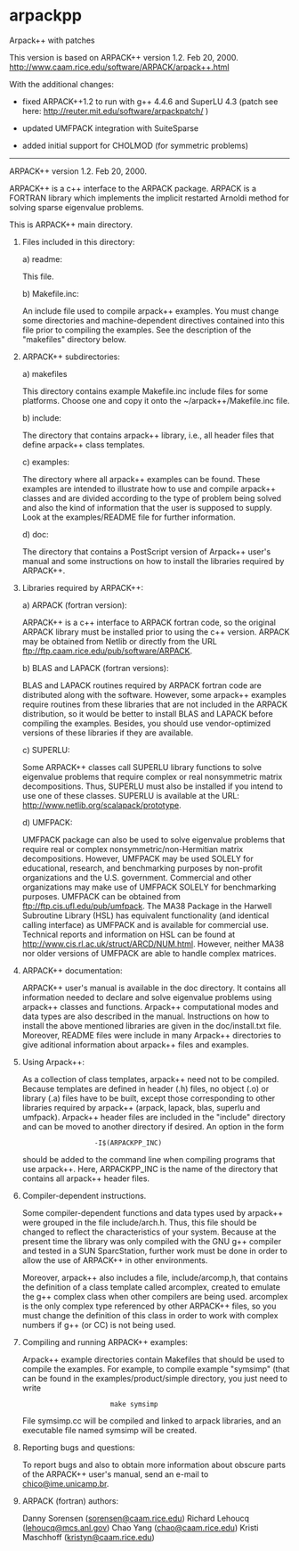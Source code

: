 # arpackpp
Arpack++ with patches

This version is based on 
ARPACK++ version 1.2. Feb 20, 2000.
http://www.caam.rice.edu/software/ARPACK/arpack++.html

With the additional changes:


- fixed ARPACK++1.2 to run with g++ 4.4.6 and SuperLU 4.3
(patch see here: http://reuter.mit.edu/software/arpackpatch/ )

- updated UMFPACK integration with SuiteSparse

- added initial support for CHOLMOD (for symmetric problems)


-------

ARPACK++ version 1.2. Feb 20, 2000.

ARPACK++ is a c++ interface to the ARPACK package.
ARPACK is a FORTRAN library which implements the implicit restarted
Arnoldi method for solving sparse eigenvalue problems.

This is ARPACK++ main directory.

1) Files included in this directory:

   a) readme:

      This file.

   b) Makefile.inc:

      An include file used to compile arpack++ examples. You must change
      some directories and machine-dependent directives contained into
      this file prior to compiling the examples. See the description of
      the "makefiles" directory below.


2) ARPACK++ subdirectories:

   a) makefiles

      This directory contains example Makefile.inc include files 
      for some platforms. Choose one and copy it onto the 
      ~/arpack++/Makefile.inc file.

   b) include:

      The directory that contains arpack++ library, i.e., all header
      files that define arpack++ class templates.

   c) examples:

      The directory where all arpack++ examples can be found.
      These examples are intended to illustrate how to use and compile
      arpack++ classes and are divided according to the type of problem
      being solved and also the kind of information that the user is
      supposed to supply. Look at the examples/README file for further
      information.

   d) doc:

      The directory that contains a PostScript version of Arpack++
      user's manual and some instructions on how to install the
      libraries required by ARPACK++.

3) Libraries required by ARPACK++:

   a) ARPACK (fortran version):

   ARPACK++ is a c++ interface to ARPACK fortran code, so the original
   ARPACK library must be installed prior to using the c++ version.
   ARPACK may be obtained from Netlib or directly from the URL
   ftp://ftp.caam.rice.edu/pub/software/ARPACK.

   b) BLAS and LAPACK (fortran versions):

   BLAS and LAPACK routines required by ARPACK fortran code are 
   distributed along with the software. However, some arpack++
   examples require routines from these libraries that are not 
   included in the ARPACK distribution, so it would be better to 
   install BLAS and LAPACK before compiling the examples. Besides, 
   you should use vendor-optimized versions of these libraries if
   they are available.

   c) SUPERLU:

   Some ARPACK++ classes call SUPERLU library functions to solve
   eigenvalue problems that require complex or real nonsymmetric matrix
   decompositions. Thus, SUPERLU must also be installed if you intend
   to use one of these classes. SUPERLU is available at the URL:
   http://www.netlib.org/scalapack/prototype.

   d) UMFPACK:

   UMFPACK package can also be used to solve eigenvalue problems that
   require real or complex nonsymmetric/non-Hermitian matrix
   decompositions. However, UMFPACK may be used SOLELY for educational,
   research, and benchmarking purposes by non-profit organizations and
   the U.S. government.  Commercial and other organizations may make use
   of UMFPACK SOLELY for benchmarking purposes. UMFPACK can be obtained
   from ftp://ftp.cis.ufl.edu/pub/umfpack. The MA38 Package in the
   Harwell Subroutine Library (HSL) has equivalent functionality (and
   identical calling interface) as UMFPACK and is available for
   commercial use. Technical reports and information on HSL can be found
   at http://www.cis.rl.ac.uk/struct/ARCD/NUM.html. However, neither MA38
   nor older versions of UMFPACK are able to handle complex matrices.

4) ARPACK++ documentation:

   ARPACK++ user's manual is available in the doc directory. It contains
   all information needed to declare and solve eigenvalue problems using
   arpack++ classes and functions. Arpack++ computational modes and data
   types are also described in the manual.
   Instructions on how to install the above mentioned libraries are
   given in the doc/install.txt file.
   Moreover, README files were include in many Arpack++ directories
   to give aditional information about arpack++ files and examples.

5) Using Arpack++:

   As a collection of class templates, arpack++ need not to be compiled.
   Because templates are defined in header (.h) files, no object (.o)
   or library (.a) files have to be built, except those corresponding to
   other libraries required by arpack++ (arpack, lapack, blas, superlu
   and umfpack). Arpack++ header files are included in the "include"
   directory and can be moved to another directory if desired. An option
   in the form

                         -I$(ARPACKPP_INC)

   should be added to the command line when compiling programs that
   use arpack++. Here, ARPACKPP_INC is the name of the directory that
   contains all arpack++ header files.

6) Compiler-dependent instructions.

   Some compiler-dependent functions and data types used by arpack++ were
   grouped in the file include/arch.h. Thus, this file should be changed
   to reflect the characteristics of your system. Because at the present
   time the library was only compiled with the GNU g++ compiler and
   tested in a SUN SparcStation, further work must be done in order to
   allow the use of ARPACK++ in other environments.

   Moreover, arpack++ also includes a file, include/arcomp,h, that contains
   the definition of a class template called arcomplex, created to emulate
   the g++ complex class when other compilers are being used. arcomplex is
   the only complex type referenced by other ARPACK++ files, so you must
   change the definition of this class in order to work with complex
   numbers if g++ (or CC) is not being used.

7) Compiling and running ARPACK++ examples:

   Arpack++ example directories contain Makefiles that should be used
   to compile the examples. For example, to compile example "symsimp"
   (that can be found in the examples/product/simple directory, you
   just need to write

                             make symsimp

   File symsimp.cc will be compiled and linked to arpack libraries,
   and an executable file named symsimp will be created.

8) Reporting bugs and questions:

   To report bugs and also to obtain more information about obscure parts
   of the ARPACK++ user's manual, send an e-mail to chico@ime.unicamp.br.

9) ARPACK (fortran) authors:

   Danny Sorensen   (sorensen@caam.rice.edu)
   Richard Lehoucq  (lehoucq@mcs.anl.gov)
   Chao Yang        (chao@caam.rice.edu)
   Kristi Maschhoff (kristyn@caam.rice.edu)




